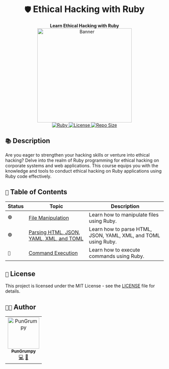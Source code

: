 <div align="center">
    <h1><code>🛡️</code> Ethical Hacking with Ruby</h1>
    <div>
        <strong>Learn Ethical Hacking with Ruby</strong>
    </div>
    <div>
        <img src=".github/image/banner.gif" alt="Banner" width="300" height="auto"/>
    </div>
    <div>
        <a href="https://www.ruby-lang.org/en/">
            <img src="https://img.shields.io/badge/ruby-%23CC342D.svg?style=for-the-badge&logo=ruby&logoColor=white" alt="Ruby"/>
        </a>
        <a href="https://github.com/PunGrumpy/ethical-hacking-with-ruby">
            <img src="https://img.shields.io/github/license/PunGrumpy/ethical-hacking-with-ruby?style=for-the-badge" alt="License"/>
        </a>
        <a href="https://github.com/PunGrumpy/ethical-hacking-with-ruby">
            <img src="https://img.shields.io/github/repo-size/PunGrumpy/ethical-hacking-with-ruby?style=for-the-badge" alt="Repo Size"/>
        </a>
    </div>
</div>

## `📚` Description

Are you eager to strengthen your hacking skills or venture into ethical hacking? Delve into the realm of Ruby programming for ethical hacking on corporate systems and web applications. This course equips you with the knowledge and tools to conduct ethical hacking on Ruby applications using Ruby code effectively.

## `📖` Table of Contents

| Status | Topic                                                              | Description                                                    |
| ------ | ------------------------------------------------------------------ | -------------------------------------------------------------- |
| `🟢`   | [File Manipulation](./SystemHacking/FileManipulation)              | Learn how to manipulate files using Ruby.                      |
| `🟢`   | [Parsing HTML, JSON, YAML, XML, and TOML](./SystemHacking/Parsing) | Learn how to parse HTML, JSON, YAML, XML, and TOML using Ruby. |
| `🔴`   | [Command Execution](./SystemHacking/CommandExecution)              | Learn how to execute commands using Ruby.                      |

## `📜` License

This project is licensed under the MIT License - see the [LICENSE](./LICENSE) file for details.

## `👨‍💻` Author

<table>
  <tr>
    <td align="center">
      <a href="https://github.com/PunGrumpy">
        <img src="https://avatars.githubusercontent.com/u/108584943?v=4" width="100px;" alt="PunGrumpy"/>
        <br />
        <sub><b>PunGrumpy</b></sub>
      </a>
      <br />
      <a href="https://github.com/PunGrumpy" title="Code">💻</a>
      <a href="https://github.com/PunGrumpy/ethical-hacking-with-ruby/commits?author=PunGrumpy" title="Commits">📖</a>
    </td>
</table>
